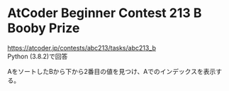 # AtCoder Beginner Contest 213 B Booby Prize  
https://atcoder.jp/contests/abc213/tasks/abc213_b  
Python (3.8.2)で回答  

AをソートしたBから下から2番目の値を見つけ、Aでのインデックスを表示する。
